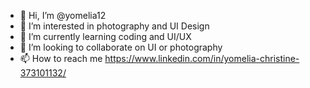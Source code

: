 - 👋 Hi, I’m @yomelia12
- 👀 I’m interested in photography and UI Design
- 🌱 I’m currently learning coding and UI/UX 
- 💞️ I’m looking to collaborate on UI or photography
- 📫 How to reach me https://www.linkedin.com/in/yomelia-christine-373101132/

<!---
yomelia12/yomelia12 is a ✨ special ✨ repository because its `README.md` (this file) appears on your GitHub profile.
You can click the Preview link to take a look at your changes.
--->
